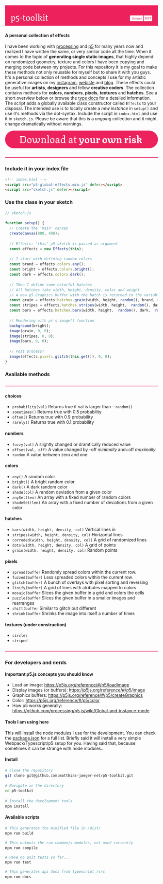 ![p5-toolkit](svg/header.svg)

#### A personal collection of effects

I have been working with [processing](https://processing.org/) and [p5](https://p5js.org/) for many years now and realized I have written the same, or very similar code all the time. When it comes to the topic of **generating single static images**, that highly depend on randomized geometry, texture and colors I have been copying and merging code between my projects. For this repository it is my goal to make these methods not only reusable for myself but to share it with you guys. It's a personal collection of methods and concepts I use for my artistic generative images on my [instagram](https://www.instagram.com/_matthiasjaeger/), [webiste](https://matthias-jaaeger.net/) and [blog](https://rbs46.net/). These effects could be useful for **artists**, **designers** and fellow **creative coders**. The collection contains methods for **colors**, **numbers**, **pixels**, **textures** and **hatches**. See a short overview below or browse the [type docs](/docs) for a detailed information. The script adds a globally available class constructor called ``Effects`` to your disposal. The intended use is to locally create a *new instance* in ```setup()``` and use it's methods via the dot-syntax. Include the script in ```index.html``` and use it in ```sketch.js```. Please be aware that this is a *ongoing* collection and it might change dramatically without warnings.

[![download](svg/download.svg)](https://github.com/matthias-jaeger-net/p5-toolkit/tree/main/dist "Download")

![-](svg/spacer.svg)

### Include it in your index file

```html
<!-- index.html -->
<script src="p5-global-effects.min.js" defer></script>
<script src="sketch.js" defer></script>
```

### Use the class in your sketch

```javascript
// sketch.js

function setup() {
  // Create the 'main' canvas
  createCanvas(800, 400);

  // Effects: 'this' p5 sketch is passed as argument
  const effects = new Effects(this);

  // I start with defining random colors
  const brand = effects.colors.any();
  const bright = effects.colors.bright();
  const dark = effects.colors.dark();

  // Then I define some colorful hatches
  // All hatches take width, height, density, color and weight
  // A new p5.Graphics buffer with the hatch is returned to the variable
  const grain = effects.hatches.grain(width, height, random(), brand, random(3));
  const stripes = effects.hatches.stripes(width, height,  random(), dark,  random(3));
  const bars = effects.hatches.bars(width, height,  random(), dark,  random(3));

  // Rendering with ps's image() function
  background(bright);
  image(grain, 0, 0);
  image(stripes, 0, 0);
  image(bars, 0, 0);

  // Post process?
  image(effects.pixels.glitch(this.get()), 0, 0);
}
```

### Available methods

![-](svg/spacer.svg)

#### choices
- ```probability(val)``` Returns true if val is larger than  - ```random()```
- ```sometimes()``` Returns true with 0.5 probability
- ```often()``` Returns true with 0.9 probability
- ```rarely()``` Returns true with 0.1 probability

#### numbers
- ```fuzzy(val)``` A slightly changed or dramtically reduced value
- ```offset(val, off)``` A value changed by -off *minimally* and+off *maximally*
- ```random``` A value between zero and one

#### colors
- ```any()``` A random color
- ```bright()``` A bright random color
- ```dark()``` A dark random color
- ```shade(col)``` A random deviation from a given color
- ```anySet(len)``` An array with a fixed number of random colors
- ```shadeSet(len)``` An array with a fixed number of deviations from a given color

#### hatches
- ```bars(width, height, density, col)``` Vertical lines in
- ```stripes(width, height, density, col)``` Horizontal lines
- ```corroded(width, height, density, col)``` A grid of randomized lines
- ```dots(width, height, density, col)``` A grid of points
- ```grain(width, height, density, col)``` Random points

#### pixels
- ```spread(buffer``` Randomly spread colors within the current row.
- ```fuzzed(buffer)``` Less spreaded colors within the current row.
- ```glitch(buffer)``` A bunch of overlays with pixel sorting and reversing
- ```linify(buffer)``` A grid of lines with atributes mapped to colors
- ```mosaic(buffer``` Slices the given buffer in a grid and colors the cells
- ```puzzle(buffer``` Slices the given buffer in a smaller images and rearranges
- ```shift(buffer``` Similar to glitch but different
- ```shrink(buffer``` Shrinks the image into itself a number of times

#### textures (under construction)
- ```circles```
- ```striped```

![-](svg/spacer.svg)

### For developers and nerds

#### Important p5.js concepts you should know
- Load an image: https://p5js.org/reference/#/p5/loadImage
- Display images (or buffers): https://p5js.org/reference/#/p5/image
- Graphics buffers: https://p5js.org/reference/#/p5/createGraphics
- Color: https://p5js.org/reference/#/p5/color
- How p5 works generally: https://github.com/processing/p5.js/wiki/Global-and-instance-mode

#### Tools I am using here
This will install the node modules I use for the development. You can check the [package.json](/package.json) for a full list. Briefly said it will install a very simple Webpack/Typescript/p5 setup for you. Having said that, because sometimes it can be strange with node modules...

#### Install

```bash
# Clone the repository
git clone git@github.com:matthias-jaeger-net/p5-toolkit.git

# Navigate in the directory
cd p5-toolkit

# Install the development tools
npm install
```


#### Available scripts
```bash
# This generates the minified file in /dist/
npm run build
```
```bash
# This outputs the raw commonjs modules, not used currently
npm run compile
```
```bash
# Have no unit tests so far...
npm run test
```
```bash
# This generates api docs from typescript /src
npm run docs
```